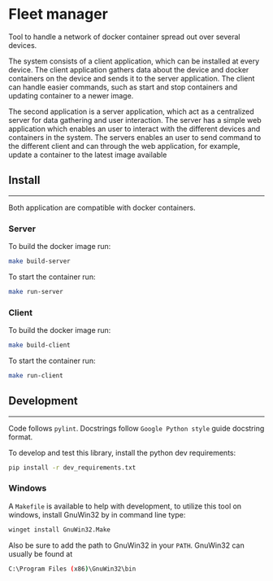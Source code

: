 # Fleet manager
Tool to handle a network of docker container spread out over several devices. 

The system consists of a client application, which can be installed at every device. The client application gathers data about the device and docker containers on the device and sends it to the server application. The client can handle easier commands, such as start and stop containers and updating container to a newer image.

The second application is a server application, which act as a centralized server for data gathering and user interaction. The server has a simple web application which enables an user to interact with the different devices and containers in the system. The servers enables an user to send command to the different client and can through the web application, for example, update a container to the latest image available

## Install
--------------
Both application are compatible with docker containers. 

### Server
To build the docker image run:

```bash
make build-server
```

To start the container run:

```bash
make run-server
```

### Client
To build the docker image run:

```bash
make build-client
```

To start the container run:

```bash
make run-client
```

## Development
-------------------
Code follows ``pylint``. Docstrings follow ``Google Python style`` guide docstring format. 

To develop and test this library, install the python dev requirements:

```bash
pip install -r dev_requirements.txt
```

### Windows
A ``Makefile`` is available to help with development, to utilize this tool on windows, install GnuWin32 by in command line type:

```bash
winget install GnuWin32.Make
```

Also be sure to add the path to GnuWin32 in your ``PATH``.
GnuWin32 can usually be found at 

```bash
C:\Program Files (x86)\GnuWin32\bin
```
